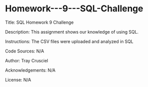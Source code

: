 # Homework---9---SQL-Challenge
Title: SQL Homework 9 Challenge

Description: This assignment shows our knowledge of using SQL. 

Instructions: The CSV files were uploaded and analyzed in SQL

Code Sources: N/A

Author: Tray Crusciel

Acknowledgements: N/A

License: N/A